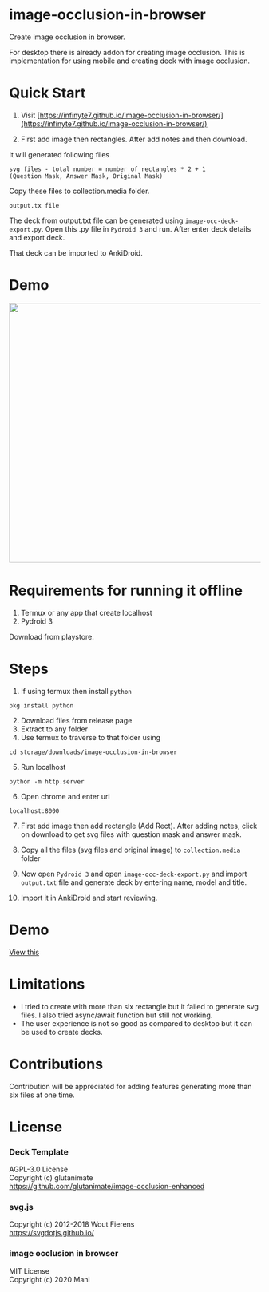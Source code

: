 # image-occlusion-in-browser

Create image occlusion in browser. 

For desktop there is already addon for creating image occlusion. This is implementation for using mobile and creating deck with image occlusion.

# Quick Start

1. Visit
[https://infinyte7.github.io/image-occlusion-in-browser/](https://infinyte7.github.io/image-occlusion-in-browser/)

2. First add image then rectangles. After add notes and then download.

It will generated following files

```
svg files - total number = number of rectangles * 2 + 1 
(Question Mask, Answer Mask, Original Mask)
```

Copy these files to collection.media folder.

```
output.tx file
```

The deck from output.txt file can be generated using ```image-occ-deck-export.py```. Open this .py file in ```Pydroid 3``` and run.
After enter deck details and export deck.

That deck can be imported to AnkiDroid.

# Demo
<img src="demo/demo_img.gif" height="520"></img>

# Requirements for running it offline
1. Termux or any app that create localhost
2. Pydroid 3

Download from playstore.

# Steps

1. If using termux then install ```python```
```
pkg install python
```
2. Download files from release page
3. Extract to any folder
4. Use termux to traverse to that folder using 

```
cd storage/downloads/image-occlusion-in-browser
```
5. Run localhost

```
python -m http.server
```

6. Open chrome and enter url
```
localhost:8000
```
7. First add image then add rectangle (Add Rect). After adding notes, click on download to get svg files with question mask and answer mask. 

8. Copy all the files (svg files and original image) to ```collection.media``` folder

9. Now open ```Pydroid 3``` and open ```image-occ-deck-export.py``` and import ```output.txt``` file and generate deck by entering name, model and title.

10. Import it in AnkiDroid and start reviewing.


# Demo
[View this](demo/demo_img_occ.gif)

# Limitations
- I tried to create with more than six rectangle but it failed to generate svg files. I also tried async/await function but still not working. 
- The user experience is not so good as compared to desktop but it can be used to create decks.

# Contributions
Contribution will be appreciated for adding features generating more than six files at one time. 

# License
### Deck Template
AGPL-3.0 License
<br>Copyright (c) glutanimate
<br>https://github.com/glutanimate/image-occlusion-enhanced

### svg.js
Copyright (c) 2012-2018 Wout Fierens
<br>https://svgdotjs.github.io/

### image occlusion in browser
MIT License
<br>Copyright (c) 2020 Mani
